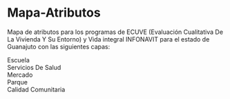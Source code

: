 # Mapa-Atributos

Mapa de atributos para los programas de ECUVE (Evaluación Cualitativa De La Vivienda Y Su Entorno) y Vida integral INFONAVIT para el estado de Guanajuto con las siguientes capas:<p>
  Escuela<br>
  Servicios De Salud<br>
  Mercado<br>
  Parque<br>
  Calidad Comunitaria<br>
  
